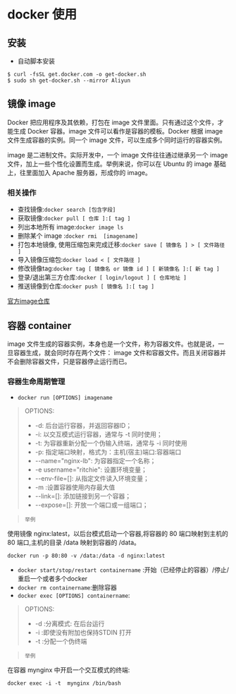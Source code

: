 # docker 使用
## 安装
- 自动脚本安装
```
$ curl -fsSL get.docker.com -o get-docker.sh
$ sudo sh get-docker.sh --mirror Aliyun
```

## 镜像 image
Docker 把应用程序及其依赖，打包在 image 文件里面。只有通过这个文件，才能生成 Docker 容器。image 文件可以看作是容器的模板。Docker 根据 image 文件生成容器的实例。同一个 image 文件，可以生成多个同时运行的容器实例。

image 是二进制文件。实际开发中，一个 image 文件往往通过继承另一个 image 文件，加上一些个性化设置而生成。举例来说，你可以在 Ubuntu 的 image 基础上，往里面加入 Apache 服务器，形成你的 image。
### 相关操作
- 查找镜像:`docker search [包含字段]`
- 获取镜像:`docker pull [ 仓库 ]:[ tag ]`
- 列出本地所有 image:`docker image ls`
- 删除某个 image :`docker rmi  [imagename]`
- 打包本地镜像, 使用压缩包来完成迁移:`docker save [ 镜像名 ] > [ 文件路径 ]`
- 导入镜像压缩包:`docker load < [ 文件路径 ]`
- 修改镜像tag:`docker tag [ 镜像名 or 镜像 id ] [ 新镜像名 ]:[ 新 tag ]`
- 登录/退出第三方仓库:`docker [ login/logout ] [ 仓库地址 ]`
- 推送镜像到仓库:`docker push [ 镜像名 ]:[ tag ]`

[官方image仓库](https://hub.docker.com/search?q=&type=image)


## 容器 container 
image 文件生成的容器实例，本身也是一个文件，称为容器文件。也就是说，一旦容器生成，就会同时存在两个文件： image 文件和容器文件。而且关闭容器并不会删除容器文件，只是容器停止运行而已。

### 容器生命周期管理
-  `docker run [OPTIONS] imagename`

> OPTIONS:
> - -d: 后台运行容器，并返回容器ID；
> - -i: 以交互模式运行容器，通常与 -t 同时使用；
> - -t: 为容器重新分配一个伪输入终端，通常与 -i 同时使用
> - -p: 指定端口映射，格式为：主机(宿主)端口:容器端口
> - --name="nginx-lb": 为容器指定一个名称；
> - -e username="ritchie": 设置环境变量；
> - --env-file=[]: 从指定文件读入环境变量；
> - -m :设置容器使用内存最大值
> - --link=[]: 添加链接到另一个容器；
> - --expose=[]: 开放一个端口或一组端口；

>`举例`

使用镜像 nginx:latest，以后台模式启动一个容器,将容器的 80 端口映射到主机的 80 端口,主机的目录 /data 映射到容器的 /data。
```
docker run -p 80:80 -v /data:/data -d nginx:latest
```



- `docker start/stop/restart containername` :开始（已经停止的容器）/停止/重启一个或者多个docker
- `docker rm containername`:删除容器
- `docker exec [OPTIONS] containername`:

>OPTIONS:
> - -d :分离模式: 在后台运行
> - -i :即使没有附加也保持STDIN 打开
> - -t :分配一个伪终端

>`举例`

在容器 mynginx 中开启一个交互模式的终端:
```
docker exec -i -t  mynginx /bin/bash
```
